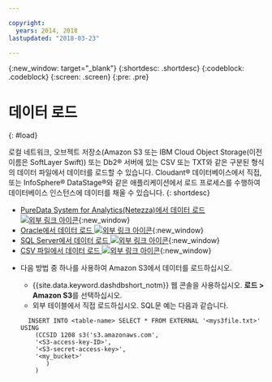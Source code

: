 ```yaml
---

copyright:
  years: 2014, 2018
lastupdated: "2018-03-23"

---
```


<!-- Attribute definitions --> 
{:new_window: target="_blank"}
{:shortdesc: .shortdesc}
{:codeblock: .codeblock}
{:screen: .screen}
{:pre: .pre}

# 데이터 로드
{: #load}

로컬 네트워크, 오브젝트 저장소(Amazon S3 또는 IBM Cloud Object Storage(이전 이름은 SoftLayer Swift)) 또는 Db2® 서버에 있는 CSV 또는 TXT와 같은 구분된 형식의 데이터 파일에서 데이터를 로드할 수 있습니다. Cloudant® 데이터베이스에서 직접, 또는 InfoSphere® DataStage®와 같은 애플리케이션에서 로드 프로세스를 수행하여 데이터베이스 인스턴스에 데이터를 채울 수 있습니다.
{: shortdesc}

* [PureData System for Analytics(Netezza)에서 데이터 로드 ![외부 링크 아이콘](../../icons/launch-glyph.svg "외부 링크 아이콘")](https://lift.ng.bluemix.net/#docs){:new_window}
* [Oracle에서 데이터 로드 ![외부 링크 아이콘](../../icons/launch-glyph.svg "외부 링크 아이콘")](https://lift.ng.bluemix.net/#docs){:new_window}
* [SQL Server에서 데이터 로드 ![외부 링크 아이콘](../../icons/launch-glyph.svg "외부 링크 아이콘")](https://lift.ng.bluemix.net/#docs){:new_window}
* [CSV 파일에서 데이터 로드 ![외부 링크 아이콘](../../icons/launch-glyph.svg "외부 링크 아이콘")](https://lift.ng.bluemix.net/#docs){:new_window}
<!-- * [Loading data from IBM Cloud Object Storage (formerly SoftLayer Swift) ![External link icon](../../icons/launch-glyph.svg "External link icon")](https://www.ibm.com/support/knowledgecenter/SS6NHC/com.ibm.swg.im.dashdb.doc/learn_how/loaddata_swift.html){:new_window} -->
* 다음 방법 중 하나를 사용하여 Amazon S3에서 데이터를 로드하십시오. 
    * {{site.data.keyword.dashdbshort_notm}} 웹 콘솔을 사용하십시오. **로드 > Amazon S3**를 선택하십시오.  
    * 외부 테이블에서 직접 로드하십시오. SQL문 예는 다음과 같습니다. 

    ```
      INSERT INTO <table-name> SELECT * FROM EXTERNAL '<mys3file.txt>' USING
        (CCSID 1208 s3('s3.amazonaws.com', 
        '<S3-access-key-ID>',
        '<S3-secret-access-key>', 
        '<my_bucket>'
           )
        )      
    ```

<!-- [Loading data from Amazon S3 ![External link icon](../../icons/launch-glyph.svg "External link icon")](https://www.ibm.com/support/knowledgecenter/SS6NHC/com.ibm.swg.im.dashdb.doc/learn_how/s3.html){:new_window} -->
